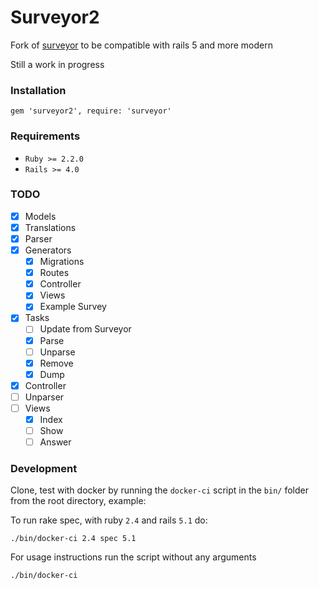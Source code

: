 # Surveyor2

Fork of [surveyor](https://github.com/NUBIC/surveyor) to be compatible with rails 5 and more modern

Still a work in progress

### Installation

`gem 'surveyor2', require: 'surveyor'`

### Requirements

* `Ruby >= 2.2.0`
* `Rails >= 4.0 `

### TODO

* [X] Models
* [X] Translations
* [X] Parser
* [X] Generators
  * [X] Migrations 
  * [X] Routes
  * [X] Controller
  * [X] Views
  * [X] Example Survey
* [X] Tasks
  * [ ] Update from Surveyor
  * [X] Parse
  * [ ] Unparse
  * [X] Remove
  * [X] Dump
* [X] Controller
* [ ] Unparser
* [ ] Views
  * [X] Index
  * [ ] Show
  * [ ] Answer

### Development

Clone, test with docker by running the `docker-ci` script in the `bin/` folder from the root directory, example:

To run rake spec, with ruby `2.4` and rails `5.1` do:

`./bin/docker-ci 2.4 spec 5.1`

For usage instructions run the script without any arguments

`./bin/docker-ci`
